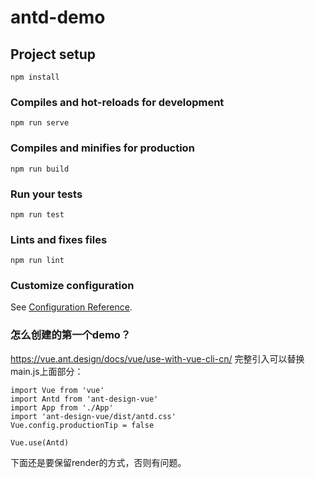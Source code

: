 # antd-demo

## Project setup
```
npm install
```

### Compiles and hot-reloads for development
```
npm run serve
```

### Compiles and minifies for production
```
npm run build
```

### Run your tests
```
npm run test
```

### Lints and fixes files
```
npm run lint
```

### Customize configuration
See [Configuration Reference](https://cli.vuejs.org/config/).


### 怎么创建的第一个demo？

https://vue.ant.design/docs/vue/use-with-vue-cli-cn/
完整引入可以替换main.js上面部分：
```
import Vue from 'vue'
import Antd from 'ant-design-vue'
import App from './App'
import 'ant-design-vue/dist/antd.css'
Vue.config.productionTip = false

Vue.use(Antd)
```
下面还是要保留render的方式，否则有问题。

